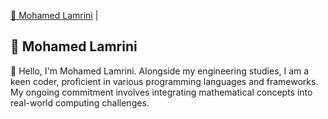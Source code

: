 [🌿 Mohamed Lamrini](#about) | 

## <a name="about"></a>🌿 Mohamed Lamrini



👋 Hello, I'm Mohamed Lamrini. Alongside my engineering studies, I am a keen coder, proficient in various programming languages and frameworks. My ongoing commitment involves integrating mathematical concepts into real-world computing challenges.








